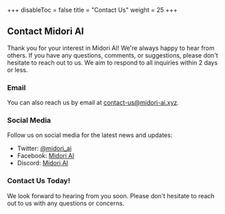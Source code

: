 +++
disableToc = false
title = "Contact Us"
weight = 25
+++

## Contact Midori  AI

Thank you for your interest in Midori AI! We're always happy to hear from others. If you have any questions, comments, or  suggestions, please don't hesitate to reach out to us. We aim to respond to all inquiries within 2 days or less.

### Email

You can  also reach us by email at [contact-us@midori-ai.xyz](mailto:contact-us@midori-ai.xyz).

### Social Media

Follow us on social media for the latest news and updates:

* Twitter: [@midori_ai](https://twitter.com/lunamidori5)
* Facebook: [Midori AI](https://www.facebook.com/TWLunagreen)
* Discord: [Midori  AI](https://discord.gg/xdgCx3VyHU)

### Contact Us Today!

We look forward to hearing from you soon. Please don't hesitate to reach out to us with any questions or concerns.
